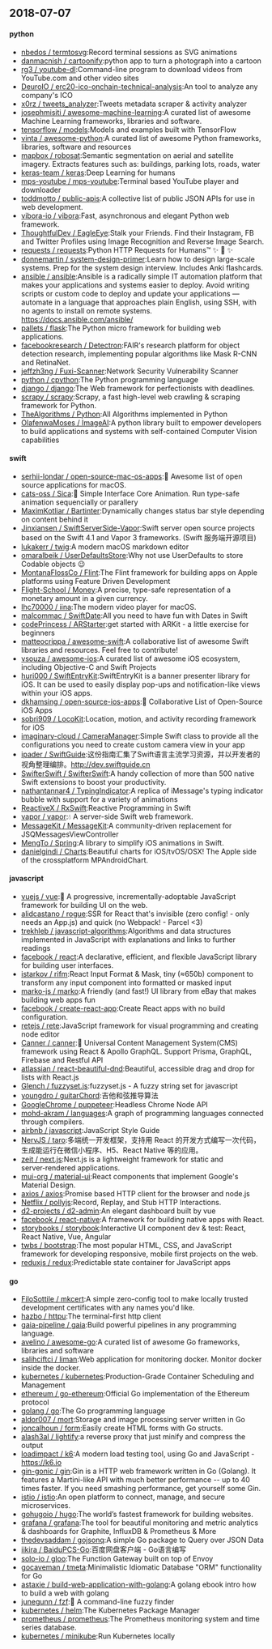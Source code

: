 ## 2018-07-07

#### python
* [nbedos / termtosvg](https://github.com/nbedos/termtosvg):Record terminal sessions as SVG animations
* [danmacnish / cartoonify](https://github.com/danmacnish/cartoonify):python app to turn a photograph into a cartoon
* [rg3 / youtube-dl](https://github.com/rg3/youtube-dl):Command-line program to download videos from YouTube.com and other video sites
* [DeuroIO / erc20-ico-onchain-technical-analysis](https://github.com/DeuroIO/erc20-ico-onchain-technical-analysis):An tool to analyze any company's ICO
* [x0rz / tweets_analyzer](https://github.com/x0rz/tweets_analyzer):Tweets metadata scraper & activity analyzer
* [josephmisiti / awesome-machine-learning](https://github.com/josephmisiti/awesome-machine-learning):A curated list of awesome Machine Learning frameworks, libraries and software.
* [tensorflow / models](https://github.com/tensorflow/models):Models and examples built with TensorFlow
* [vinta / awesome-python](https://github.com/vinta/awesome-python):A curated list of awesome Python frameworks, libraries, software and resources
* [mapbox / robosat](https://github.com/mapbox/robosat):Semantic segmentation on aerial and satellite imagery. Extracts features such as: buildings, parking lots, roads, water
* [keras-team / keras](https://github.com/keras-team/keras):Deep Learning for humans
* [mps-youtube / mps-youtube](https://github.com/mps-youtube/mps-youtube):Terminal based YouTube player and downloader
* [toddmotto / public-apis](https://github.com/toddmotto/public-apis):A collective list of public JSON APIs for use in web development.
* [vibora-io / vibora](https://github.com/vibora-io/vibora):Fast, asynchronous and elegant Python web framework.
* [ThoughtfulDev / EagleEye](https://github.com/ThoughtfulDev/EagleEye):Stalk your Friends. Find their Instagram, FB and Twitter Profiles using Image Recognition and Reverse Image Search.
* [requests / requests](https://github.com/requests/requests):Python HTTP Requests for Humans™
✨
🍰
✨
* [donnemartin / system-design-primer](https://github.com/donnemartin/system-design-primer):Learn how to design large-scale systems. Prep for the system design interview. Includes Anki flashcards.
* [ansible / ansible](https://github.com/ansible/ansible):Ansible is a radically simple IT automation platform that makes your applications and systems easier to deploy. Avoid writing scripts or custom code to deploy and update your applications — automate in a language that approaches plain English, using SSH, with no agents to install on remote systems. https://docs.ansible.com/ansible/
* [pallets / flask](https://github.com/pallets/flask):The Python micro framework for building web applications.
* [facebookresearch / Detectron](https://github.com/facebookresearch/Detectron):FAIR's research platform for object detection research, implementing popular algorithms like Mask R-CNN and RetinaNet.
* [jeffzh3ng / Fuxi-Scanner](https://github.com/jeffzh3ng/Fuxi-Scanner):Network Security Vulnerability Scanner
* [python / cpython](https://github.com/python/cpython):The Python programming language
* [django / django](https://github.com/django/django):The Web framework for perfectionists with deadlines.
* [scrapy / scrapy](https://github.com/scrapy/scrapy):Scrapy, a fast high-level web crawling & scraping framework for Python.
* [TheAlgorithms / Python](https://github.com/TheAlgorithms/Python):All Algorithms implemented in Python
* [OlafenwaMoses / ImageAI](https://github.com/OlafenwaMoses/ImageAI):A python library built to empower developers to build applications and systems with self-contained Computer Vision capabilities

#### swift
* [serhii-londar / open-source-mac-os-apps](https://github.com/serhii-londar/open-source-mac-os-apps):🚀
Awesome list of open source applications for macOS.
* [cats-oss / Sica](https://github.com/cats-oss/Sica):🦌
Simple Interface Core Animation. Run type-safe animation sequencially or parallery
* [MaximKotliar / Bartinter](https://github.com/MaximKotliar/Bartinter):Dynamically changes status bar style depending on content behind it
* [Jinxiansen / SwiftServerSide-Vapor](https://github.com/Jinxiansen/SwiftServerSide-Vapor):Swift server open source projects based on the Swift 4.1 and Vapor 3 frameworks. (Swift 服务端开源项目)
* [lukakerr / twig](https://github.com/lukakerr/twig):A modern macOS markdown editor
* [omaralbeik / UserDefaultsStore](https://github.com/omaralbeik/UserDefaultsStore):Why not use UserDefaults to store Codable objects
😉
* [MontanaFlossCo / Flint](https://github.com/MontanaFlossCo/Flint):The Flint framework for building apps on Apple platforms using Feature Driven Development
* [Flight-School / Money](https://github.com/Flight-School/Money):A precise, type-safe representation of a monetary amount in a given currency.
* [lhc70000 / iina](https://github.com/lhc70000/iina):The modern video player for macOS.
* [malcommac / SwiftDate](https://github.com/malcommac/SwiftDate):All you need to have fun with Dates in Swift
* [codePrincess / ARStarter](https://github.com/codePrincess/ARStarter):get started with ARKit - a little exercise for beginners
* [matteocrippa / awesome-swift](https://github.com/matteocrippa/awesome-swift):A collaborative list of awesome Swift libraries and resources. Feel free to contribute!
* [vsouza / awesome-ios](https://github.com/vsouza/awesome-ios):A curated list of awesome iOS ecosystem, including Objective-C and Swift Projects
* [huri000 / SwiftEntryKit](https://github.com/huri000/SwiftEntryKit):SwiftEntryKit is a banner presenter library for iOS. It can be used to easily display pop-ups and notification-like views within your iOS apps.
* [dkhamsing / open-source-ios-apps](https://github.com/dkhamsing/open-source-ios-apps):📱
Collaborative List of Open-Source iOS Apps
* [sobri909 / LocoKit](https://github.com/sobri909/LocoKit):Location, motion, and activity recording framework for iOS
* [imaginary-cloud / CameraManager](https://github.com/imaginary-cloud/CameraManager):Simple Swift class to provide all the configurations you need to create custom camera view in your app
* [ipader / SwiftGuide](https://github.com/ipader/SwiftGuide):这份指南汇集了Swift语言主流学习资源，并以开发者的视角整理编排。http://dev.swiftguide.cn
* [SwifterSwift / SwifterSwift](https://github.com/SwifterSwift/SwifterSwift):A handy collection of more than 500 native Swift extensions to boost your productivity.
* [nathantannar4 / TypingIndicator](https://github.com/nathantannar4/TypingIndicator):A replica of iMessage's typing indicator bubble with support for a variety of animations
* [ReactiveX / RxSwift](https://github.com/ReactiveX/RxSwift):Reactive Programming in Swift
* [vapor / vapor](https://github.com/vapor/vapor):💧
A server-side Swift web framework.
* [MessageKit / MessageKit](https://github.com/MessageKit/MessageKit):A community-driven replacement for JSQMessagesViewController
* [MengTo / Spring](https://github.com/MengTo/Spring):A library to simplify iOS animations in Swift.
* [danielgindi / Charts](https://github.com/danielgindi/Charts):Beautiful charts for iOS/tvOS/OSX! The Apple side of the crossplatform MPAndroidChart.

#### javascript
* [vuejs / vue](https://github.com/vuejs/vue):🖖
A progressive, incrementally-adoptable JavaScript framework for building UI on the web.
* [alidcastano / rogue](https://github.com/alidcastano/rogue):SSR for React that's invisible (zero config! - only needs an App.js) and quick (no Webpack! - Parcel <3)
* [trekhleb / javascript-algorithms](https://github.com/trekhleb/javascript-algorithms):Algorithms and data structures implemented in JavaScript with explanations and links to further readings
* [facebook / react](https://github.com/facebook/react):A declarative, efficient, and flexible JavaScript library for building user interfaces.
* [istarkov / rifm](https://github.com/istarkov/rifm):React Input Format & Mask, tiny (≈650b) component to transform any input component into formatted or masked input
* [marko-js / marko](https://github.com/marko-js/marko):A friendly (and fast!) UI library from eBay that makes building web apps fun
* [facebook / create-react-app](https://github.com/facebook/create-react-app):Create React apps with no build configuration.
* [retejs / rete](https://github.com/retejs/rete):JavaScript framework for visual programming and creating node editor
* [Canner / canner](https://github.com/Canner/canner):📡
Universal Content Management System(CMS) framework using React & Apollo GraphQL. Support Prisma, GraphQL, Firebase and Restful API
* [atlassian / react-beautiful-dnd](https://github.com/atlassian/react-beautiful-dnd):Beautiful, accessible drag and drop for lists with React.js
* [Glench / fuzzyset.js](https://github.com/Glench/fuzzyset.js):fuzzyset.js - A fuzzy string set for javascript
* [youngdro / guitarChord](https://github.com/youngdro/guitarChord):吉他和弦推导算法
* [GoogleChrome / puppeteer](https://github.com/GoogleChrome/puppeteer):Headless Chrome Node API
* [mohd-akram / languages](https://github.com/mohd-akram/languages):A graph of programming languages connected through compilers.
* [airbnb / javascript](https://github.com/airbnb/javascript):JavaScript Style Guide
* [NervJS / taro](https://github.com/NervJS/taro):多端统一开发框架，支持用 React 的开发方式编写一次代码，生成能运行在微信小程序、H5、React Native 等的应用。
* [zeit / next.js](https://github.com/zeit/next.js):Next.js is a lightweight framework for static and server‑rendered applications.
* [mui-org / material-ui](https://github.com/mui-org/material-ui):React components that implement Google's Material Design.
* [axios / axios](https://github.com/axios/axios):Promise based HTTP client for the browser and node.js
* [Netflix / pollyjs](https://github.com/Netflix/pollyjs):Record, Replay, and Stub HTTP Interactions.
* [d2-projects / d2-admin](https://github.com/d2-projects/d2-admin):An elegant dashboard built by vue
* [facebook / react-native](https://github.com/facebook/react-native):A framework for building native apps with React.
* [storybooks / storybook](https://github.com/storybooks/storybook):Interactive UI component dev & test: React, React Native, Vue, Angular
* [twbs / bootstrap](https://github.com/twbs/bootstrap):The most popular HTML, CSS, and JavaScript framework for developing responsive, mobile first projects on the web.
* [reduxjs / redux](https://github.com/reduxjs/redux):Predictable state container for JavaScript apps

#### go
* [FiloSottile / mkcert](https://github.com/FiloSottile/mkcert):A simple zero-config tool to make locally trusted development certificates with any names you'd like.
* [hazbo / httpu](https://github.com/hazbo/httpu):The terminal-first http client
* [gaia-pipeline / gaia](https://github.com/gaia-pipeline/gaia):Build powerful pipelines in any programming language.
* [avelino / awesome-go](https://github.com/avelino/awesome-go):A curated list of awesome Go frameworks, libraries and software
* [salihciftci / liman](https://github.com/salihciftci/liman):Web application for monitoring docker. Monitor docker inside the docker.
* [kubernetes / kubernetes](https://github.com/kubernetes/kubernetes):Production-Grade Container Scheduling and Management
* [ethereum / go-ethereum](https://github.com/ethereum/go-ethereum):Official Go implementation of the Ethereum protocol
* [golang / go](https://github.com/golang/go):The Go programming language
* [aldor007 / mort](https://github.com/aldor007/mort):Storage and image processing server written in Go
* [joncalhoun / form](https://github.com/joncalhoun/form):Easily create HTML forms with Go structs.
* [alash3al / lightify](https://github.com/alash3al/lightify):a reverse proxy that just minify and compress the output
* [loadimpact / k6](https://github.com/loadimpact/k6):A modern load testing tool, using Go and JavaScript - https://k6.io
* [gin-gonic / gin](https://github.com/gin-gonic/gin):Gin is a HTTP web framework written in Go (Golang). It features a Martini-like API with much better performance -- up to 40 times faster. If you need smashing performance, get yourself some Gin.
* [istio / istio](https://github.com/istio/istio):An open platform to connect, manage, and secure microservices.
* [gohugoio / hugo](https://github.com/gohugoio/hugo):The world’s fastest framework for building websites.
* [grafana / grafana](https://github.com/grafana/grafana):The tool for beautiful monitoring and metric analytics & dashboards for Graphite, InfluxDB & Prometheus & More
* [thedevsaddam / gojsonq](https://github.com/thedevsaddam/gojsonq):A simple Go package to Query over JSON Data
* [iikira / BaiduPCS-Go](https://github.com/iikira/BaiduPCS-Go):百度网盘客户端 - Go语言编写
* [solo-io / gloo](https://github.com/solo-io/gloo):The Function Gateway built on top of Envoy
* [gocaveman / tmeta](https://github.com/gocaveman/tmeta):Minimalistic Idiomatic Database "ORM" functionality for Go
* [astaxie / build-web-application-with-golang](https://github.com/astaxie/build-web-application-with-golang):A golang ebook intro how to build a web with golang
* [junegunn / fzf](https://github.com/junegunn/fzf):🌸
A command-line fuzzy finder
* [kubernetes / helm](https://github.com/kubernetes/helm):The Kubernetes Package Manager
* [prometheus / prometheus](https://github.com/prometheus/prometheus):The Prometheus monitoring system and time series database.
* [kubernetes / minikube](https://github.com/kubernetes/minikube):Run Kubernetes locally
